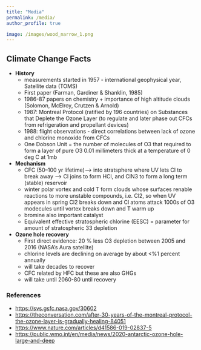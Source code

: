 ```yaml
---
title: "Media"
permalink: /media/
author_profile: true

image: /images/wood_narrow_1.png
---
```


## Climate Change Facts

- **History**
    - measurements started in 1957 - international geophysical year, Satellite data (TOMS)
    - First paper (Farman, Gardiner & Shanklin, 1985)
    - 1986-87 papers on chemistry + importance of high altitude clouds (Solomon, McElroy, Crutzen & Arnold) 
    - 1987: Montreal Protocol (ratified by 196 countries) on Substances that Deplete the Ozone Layer (to regulate and later phase out CFCs from refrigeration and propellant devices)
    - 1988: flight observations - direct correlations between lack of ozone and chlorine monoxide from CFCs 
    - One Dobson Unit = the number of molecules of O3 that required to form a layer of pure O3 0.01 millimeters thick at a temperature of 0 deg C at 1mb
- **Mechanism**
    - CFC (50–100 yr lifetime)—> into stratsphere where UV lets Cl to break away —> Cl joins to form HCl, and ClN3 to form a long term (stable) reservoir 
    - winter polar vortex and cold T form clouds whose surfaces renable reactions to more unstable compounds, i.e. Cl2, so when UV appears in spring Cl2 breaks down and Cl atoms attack 1000s of O3 modecules until vortex breaks down and T warm up
    - bromine also important catalyst
    - Equivalent effective stratospheric chlorine (EESC) = parameter for amount of stratospheric 33 depletion
- **Ozone hole recovery**
    - First direct evidence: 20 % less O3 depletion between 2005 and 2016 (NASA’s Aura satellite)
    - chlorine levels are declining on average by about <%1 percent annually
    - will take decades to recover
    - CFC related by HFC but these are also GHGs
    - will take until 2060-80 until recovery

### References
- https://svs.gsfc.nasa.gov/30602 
- https://theconversation.com/after-30-years-of-the-montreal-protocol-the-ozone-layer-is-gradually-healing-84051
- https://www.nature.com/articles/d41586-019-02837-5
- https://public.wmo.int/en/media/news/2020-antarctic-ozone-hole-large-and-deep


